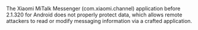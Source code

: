 The Xiaomi MiTalk Messenger (com.xiaomi.channel) application before 2.1.320 for Android does not properly protect data, which allows remote attackers to read or modify messaging information via a crafted application.
